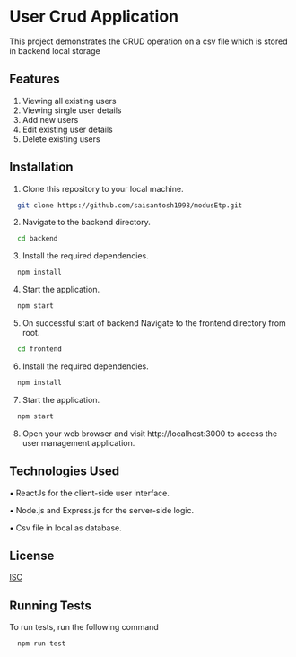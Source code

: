 
# User Crud Application

This project demonstrates the CRUD operation on a csv file which is stored in backend local storage


## Features

1. Viewing all existing users 
2. Viewing single user details
3. Add new users
4. Edit existing user details
5. Delete existing users



## Installation

1. Clone this repository to your local machine.

```bash
  git clone https://github.com/saisantosh1998/modusEtp.git
```

2. Navigate to the backend directory.

```bash
  cd backend
```

3. Install the required dependencies.

```bash
  npm install
```

4. Start the application.
```bash
  npm start
```

5. On successful start of backend Navigate to the frontend directory from root.
```bash
  cd frontend
```
6. Install the required dependencies.

```bash
  npm install
```

7. Start the application.
```bash
  npm start
```

8. Open your web browser and visit http://localhost:3000 to access the user management application.
## Technologies Used

•	ReactJs for the client-side user interface.

•	Node.js and Express.js for the server-side logic.

•	Csv file in local as database.


## License

[ISC](https://choosealicense.com/licenses/isc/)


## Running Tests

To run tests, run the following command

```bash
  npm run test
```

